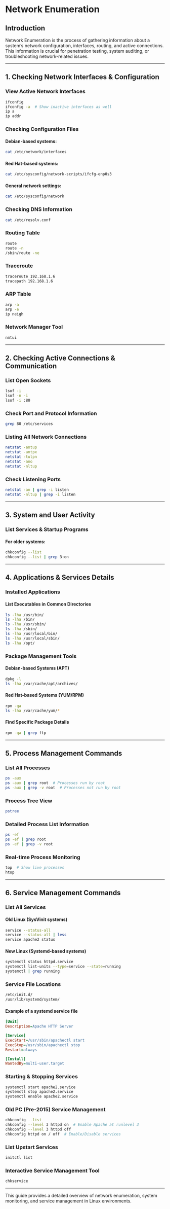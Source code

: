 # Network Enumeration

## Introduction
Network Enumeration is the process of gathering information about a system’s network configuration, interfaces, routing, and active connections. This information is crucial for penetration testing, system auditing, or troubleshooting network-related issues.

---
## 1. Checking Network Interfaces & Configuration

### View Active Network Interfaces
```sh
ifconfig
ifconfig -a  # Show inactive interfaces as well
ip a
ip addr
```

### Checking Configuration Files
#### Debian-based systems:
```sh
cat /etc/network/interfaces
```
#### Red Hat-based systems:
```sh
cat /etc/sysconfig/network-scripts/ifcfg-enp0s3
```
#### General network settings:
```sh
cat /etc/sysconfig/network
```

### Checking DNS Information
```sh
cat /etc/resolv.conf
```

### Routing Table
```sh
route
route -n
/sbin/route -ne
```

### Traceroute
```sh
traceroute 192.168.1.6
tracepath 192.168.1.6
```

### ARP Table
```sh
arp -a
arp -e
ip neigh
```

### Network Manager Tool
```sh
nmtui
```

---
## 2. Checking Active Connections & Communication

### List Open Sockets
```sh
lsof -i
lsof -n -i
lsof -i :80
```

### Check Port and Protocol Information
```sh
grep 80 /etc/services
```

### Listing All Network Connections
```sh
netstat -antup
netstat -antpx
netstat -tulpn
netstat -ano
netstat -nltup
```

### Check Listening Ports
```sh
netstat -an | grep -i listen
netstat -nltup | grep -i listen
```

---
## 3. System and User Activity

### List Services & Startup Programs
#### For older systems:
```sh
chkconfig --list
chkconfig --list | grep 3:on
```

---
## 4. Applications & Services Details

### Installed Applications
#### List Executables in Common Directories
```sh
ls -lha /usr/bin/
ls -lha /bin/
ls -lha /usr/sbin/
ls -lha /sbin/
ls -lha /usr/local/bin/
ls -lha /usr/local/sbin/
ls -lha /opt/
```

### Package Management Tools
#### Debian-based Systems (APT)
```sh
dpkg -l
ls -lha /var/cache/apt/archives/
```

#### Red Hat-based Systems (YUM/RPM)
```sh
rpm -qa
ls -lha /var/cache/yum/*
```

#### Find Specific Package Details
```sh
rpm -qa | grep ftp
```

---
## 5. Process Management Commands

### List All Processes
```sh
ps -aux
ps -aux | grep root  # Processes run by root
ps -aux | grep -v root  # Processes not run by root
```

### Process Tree View
```sh
pstree
```

### Detailed Process List Information
```sh
ps -ef
ps -ef | grep root
ps -ef | grep -v root
```

### Real-time Process Monitoring
```sh
top  # Show live processes
htop
```

---
## 6. Service Management Commands

### List All Services
#### Old Linux (SysVinit systems)
```sh
service --status-all
service --status-all | less
service apache2 status
```

#### New Linux (Systemd-based systems)
```sh
systemctl status httpd.service
systemctl list-units --type=service --state=running
systemctl | grep running
```

### Service File Locations
```sh
/etc/init.d/
/usr/lib/systemd/system/
```

#### Example of a systemd service file
```ini
[Unit]
Description=Apache HTTP Server

[Service]
ExecStart=/usr/sbin/apachectl start
ExecStop=/usr/sbin/apachectl stop
Restart=always

[Install]
WantedBy=multi-user.target
```

### Starting & Stopping Services
```sh
systemctl start apache2.service
systemctl stop apache2.service
systemctl enable apache2.service
```

### Old PC (Pre-2015) Service Management
```sh
chkconfig --list
chkconfig --level 3 httpd on  # Enable Apache at runlevel 3
chkconfig --level 3 httpd off
chkconfig httpd on / off  # Enable/Disable services
```

### List Upstart Services
```sh
initctl list
```

### Interactive Service Management Tool
```sh
chkservice
```

---
This guide provides a detailed overview of network enumeration, system monitoring, and service management in Linux environments.



